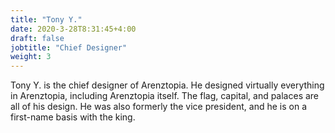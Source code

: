 ```yaml
---
title: "Tony Y."
date: 2020-3-28T8:31:45+4:00
draft: false
jobtitle: "Chief Designer"
weight: 3
---
```


Tony Y. is the chief designer of Arenztopia. He designed virtually everything in Arenztopia, including Arenztopia itself. The flag, capital, and palaces are all of his design. He was also formerly the vice president, and he is on a first-name basis with the king.   
